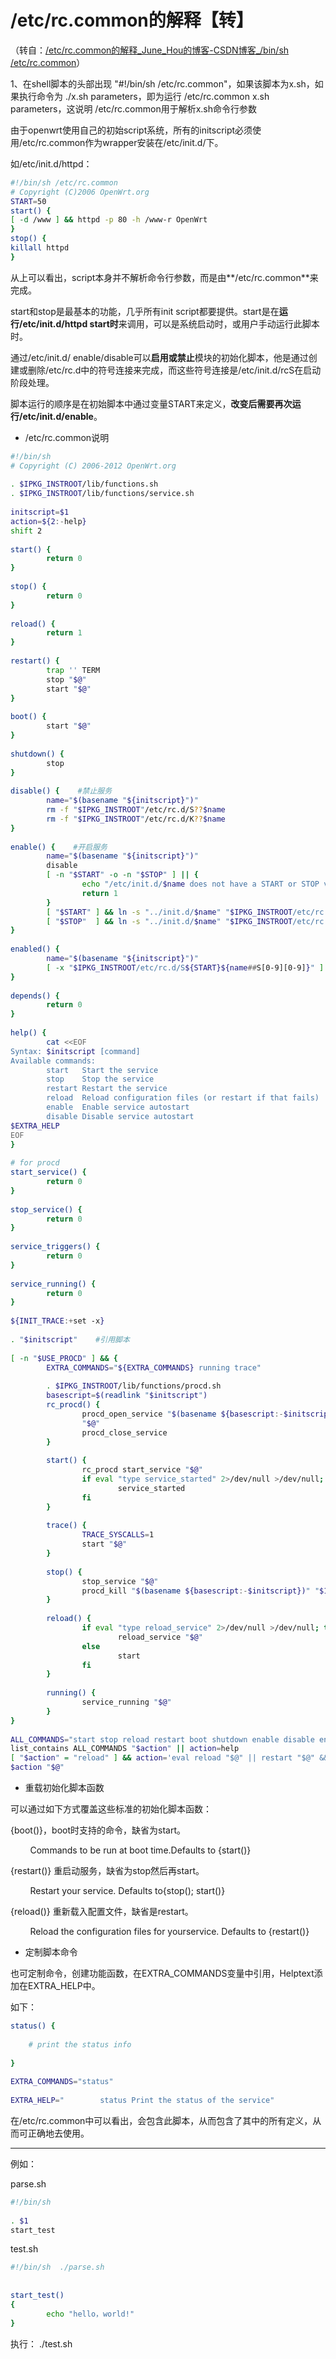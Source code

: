 # /etc/rc.common的解释【转】

（转自：[/etc/rc.common的解释_June_Hou的博客-CSDN博客_/bin/sh /etc/rc.common](https://blog.csdn.net/u012385733/article/details/84565446)）

1、在shell脚本的头部出现 "#!/bin/sh /etc/rc.common"，如果该脚本为x.sh，如果执行命令为 ./x.sh parameters，即为运行 /etc/rc.common x.sh parameters，这说明 /etc/rc.common用于解析x.sh命令行参数

由于openwrt使用自己的初始script系统，所有的initscript必须使用/etc/rc.common作为wrapper安装在/etc/init.d/<name>下。

如/etc/init.d/httpd：

```bash
#!/bin/sh /etc/rc.common 
# Copyright (C)2006 OpenWrt.org 
START=50 
start() {     
[ -d /www ] && httpd -p 80 -h /www-r OpenWrt 
} 
stop() {     
killall httpd 
}
```

从上可以看出，script本身并不解析命令行参数，而是由**/etc/rc.common**来完成。

start和stop是最基本的功能，几乎所有init script都要提供。start是在**运行/etc/init.d/httpd start时**来调用，可以是系统启动时，或用户手动运行此脚本时。

通过/etc/init.d/<name> enable/disable可以**启用或禁止**模块的初始化脚本，他是通过创建或删除/etc/rc.d中的符号连接来完成，而这些符号连接是/etc/init.d/rcS在启动阶段处理。

脚本运行的顺序是在初始脚本中通过变量START来定义，**改变后需要再次运行/etc/init.d/<name>enable**。

- /etc/rc.common说明

```bash
#!/bin/sh
# Copyright (C) 2006-2012 OpenWrt.org
 
. $IPKG_INSTROOT/lib/functions.sh
. $IPKG_INSTROOT/lib/functions/service.sh
 
initscript=$1
action=${2:-help}
shift 2
 
start() {
        return 0
}
 
stop() {
        return 0
}
 
reload() {
        return 1
}
 
restart() {
        trap '' TERM
        stop "$@"
        start "$@"
}
 
boot() {
        start "$@"
}
 
shutdown() {
        stop
}
 
disable() {    #禁止服务
        name="$(basename "${initscript}")"
        rm -f "$IPKG_INSTROOT"/etc/rc.d/S??$name
        rm -f "$IPKG_INSTROOT"/etc/rc.d/K??$name
}
 
enable() {    #开启服务
        name="$(basename "${initscript}")"
        disable
        [ -n "$START" -o -n "$STOP" ] || {
                echo "/etc/init.d/$name does not have a START or STOP value"
                return 1
        }
        [ "$START" ] && ln -s "../init.d/$name" "$IPKG_INSTROOT/etc/rc.d/S${START}${name##S[0-9][0-9]}"
        [ "$STOP"  ] && ln -s "../init.d/$name" "$IPKG_INSTROOT/etc/rc.d/K${STOP}${name##K[0-9][0-9]}"
}
 
enabled() {
        name="$(basename "${initscript}")"
        [ -x "$IPKG_INSTROOT/etc/rc.d/S${START}${name##S[0-9][0-9]}" ]
}
 
depends() {
        return 0
}
 
help() {
        cat <<EOF
Syntax: $initscript [command]
Available commands:
        start   Start the service
        stop    Stop the service
        restart Restart the service
        reload  Reload configuration files (or restart if that fails)
        enable  Enable service autostart
        disable Disable service autostart
$EXTRA_HELP
EOF
}
 
# for procd
start_service() {
        return 0
}
 
stop_service() {
        return 0
}
 
service_triggers() {
        return 0
}
 
service_running() {
        return 0
}
 
${INIT_TRACE:+set -x}
 
. "$initscript"    #引用脚本
 
[ -n "$USE_PROCD" ] && {
        EXTRA_COMMANDS="${EXTRA_COMMANDS} running trace"
 
        . $IPKG_INSTROOT/lib/functions/procd.sh
        basescript=$(readlink "$initscript")
        rc_procd() {
                procd_open_service "$(basename ${basescript:-$initscript})" "$initscript"
                "$@"
                procd_close_service
        }
 
        start() {
                rc_procd start_service "$@"
                if eval "type service_started" 2>/dev/null >/dev/null; then
                        service_started
                fi
        }
 
        trace() {
                TRACE_SYSCALLS=1
                start "$@"
        }
 
        stop() {
                stop_service "$@"
                procd_kill "$(basename ${basescript:-$initscript})" "$1"
        }
 
        reload() {
                if eval "type reload_service" 2>/dev/null >/dev/null; then
                        reload_service "$@"
                else
                        start
                fi
        }
 
        running() {
                service_running "$@"
        }
}
 
ALL_COMMANDS="start stop reload restart boot shutdown enable disable enabled depends ${EXTRA_COMMANDS}"    #所有命令，包括标准的，及定制的
list_contains ALL_COMMANDS "$action" || action=help
[ "$action" = "reload" ] && action='eval reload "$@" || restart "$@" && :'
$action "$@"
```

- 重载初始化脚本函数

可以通过如下方式覆盖这些标准的初始化脚本函数：

{boot()}，boot时支持的命令，缺省为start。

        Commands to be run at boot time.Defaults to {start()}

{restart()} 重启动服务，缺省为stop然后再start。

        Restart your service. Defaults to{stop(); start()}

{reload()} 重新载入配置文件，缺省是restart。

        Reload the configuration files for yourservice. Defaults to {restart()}

- 定制脚本命令

也可定制命令，创建功能函数，在EXTRA_COMMANDS变量中引用，Helptext添加在EXTRA_HELP中。

如下：

```bash
status() {
 
    # print the status info
 
}
 
EXTRA_COMMANDS="status"
 
EXTRA_HELP="        status Print the status of the service"
```

在/etc/rc.common中可以看出，会包含此脚本，从而包含了其中的所有定义，从而可正确地去使用。

_____________________________________________________________________________________________

例如：

parse.sh

```bash
#!/bin/sh
 
. $1
start_test
```

test.sh

```bash
#!/bin/sh  ./parse.sh
 
 
start_test()
{
        echo "hello，world!"
}
```

执行： ./test.sh




